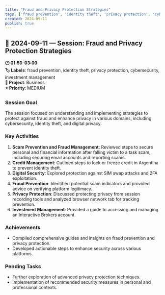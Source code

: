 ```yaml
---
title: "Fraud and Privacy Protection Strategies"
tags: ['fraud prevention', 'identity theft', 'privacy protection', 'cybersecurity', 'investment management']
created: 2024-09-11
publish: true
---
```


## 📅 2024-09-11 — Session: Fraud and Privacy Protection Strategies

**🕒 01:50–03:00**  
**🏷️ Labels**: fraud prevention, identity theft, privacy protection, cybersecurity, investment management  
**📂 Project**: Business  
**⭐ Priority**: MEDIUM  


### Session Goal
The session focused on understanding and implementing strategies to protect against fraud and enhance privacy in various domains, including cybersecurity, identity theft, and digital privacy.

### Key Activities
1. **Scam Prevention and Fraud Management**: Reviewed steps to secure personal and financial information after falling victim to a task scam, including securing email accounts and reporting scams.
2. **Credit Management**: Outlined steps to lock or freeze credit in Argentina to prevent identity theft.
3. **Digital Security**: Explored protection against SIM swap attacks and 2FA exploitation.
4. **Fraud Prevention**: Identified potential scam indicators and provided advice on verifying platform legitimacy.
5. **Privacy Protection**: Discussed protecting privacy from session recording tools and analyzed browser network tab for tracking prevention.
6. **Investment Management**: Provided a guide to accessing and managing an Interactive Brokers account.

### Achievements
- Compiled comprehensive guides and insights on fraud prevention and privacy protection.
- Developed actionable steps to enhance security across various platforms.

### Pending Tasks
- Further exploration of advanced privacy protection techniques.
- Implementation of recommended security measures in personal and professional contexts.

